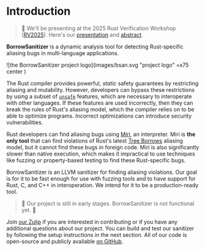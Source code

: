 # Introduction

> 🎉 We'll be presenting at the 2025 Rust Verification Workshop ([RV2025](https://sites.google.com/view/rustverify2025)). Here's our [presentation](pdfs/RW2025_presentation.pdf) and [abstract](pdfs/rw2025.pdf).

**BorrowSanitizer** is a dynamic analysis tool for detecting Rust-specific aliasing bugs in multi-language applications.

![the BorrowSanitizer project logo](images/bsan.svg "project logo" =x75 center )

The Rust compiler provides powerful, *static* safety guarantees by restricting aliasing and mutability. However, developers can bypass these restrictions by using a subset of [`unsafe`](https://doc.rust-lang.org/book/ch19-01-unsafe-rust.html) features, which are necessary to interoperate with other languages. If these features are used incorrectly, then they can break the rules of Rust's aliasing model, which the compiler relies on to be able to optimize programs. Incorrect optimizations can introduce security vulnerabilities.

Rust developers can find aliasing bugs using [Miri](https://github.com/rust-lang/miri), an interpreter. Miri is **the only tool** that can find violations of Rust's latest [Tree Borrows](https://www.ralfj.de/blog/2023/06/02/tree-borrows.html) aliasing model, but it cannot find these bugs in foreign code. Miri is also significantly slower than native execution, which makes it impractical to use techniques like fuzzing or property-based testing to find these Rust-specific bugs.

BorrowSanitizer is an LLVM sanitizer for finding aliasing violations. Our goal is for it to be fast enough for use with fuzzing tools and to have support for Rust, C, and C++ in interoperation. We intend for it to be a production-ready tool.

> 🚧 Our project is still in early stages. BorrowSanitizer is not functional yet. 🚧

Join [our Zulip](https://bsan.zulipchat.com/) if you are interested in contributing or if you have any additional questions about our project. You can build and test our sanitizer by following the setup instructions in the next section. All of our code is open-source and publicly available [on GitHub](https://github.com/borrowsanitizer).